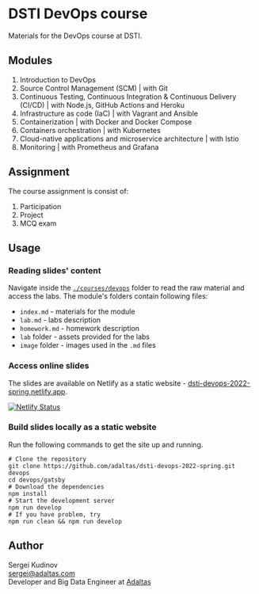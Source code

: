 
# DSTI DevOps course

Materials for the DevOps course at DSTI.

## Modules

1. Introduction to DevOps
2. Source Control Management (SCM) | with Git
3. Continuous Testing, Continuous Integration & Continuous Delivery (CI/CD) | with Node.js, GitHub Actions and Heroku
4. Infrastructure as code (IaC) | with Vagrant and Ansible
5. Containerization | with Docker and Docker Compose
6. Containers orchestration | with Kubernetes
7. Cloud-native applications and microservice architecture | with Istio
8. Monitoring | with Prometheus and Grafana

## Assignment

The course assignment is consist of:

1. Participation
2. Project
3. MCQ exam

## Usage

### Reading slides' content

Navigate inside the [`./courses/devops`](courses/devops) folder to read the raw material and access the labs. The module's folders contain following files:

- `index.md` - materials for the module
- `lab.md` - labs description
- `homework.md` - homework description
- `lab` folder - assets provided for the labs
- `image` folder - images used in the `.md` files

### Access online slides

The slides are available on Netlify as a static website - [dsti-devops-2022-spring.netlify.app](https://dsti-devops-2022-spring.netlify.app/).

[![Netlify Status](https://api.netlify.com/api/v1/badges/3ed3a500-9119-482f-893d-7e310882de9d/deploy-status)](https://app.netlify.com/sites/dsti-devops-2022-spring/deploys)

### Build slides locally as a static website

Run the following commands to get the site up and running.

```
# Clone the repository
git clone https://github.com/adaltas/dsti-devops-2022-spring.git devops
cd devops/gatsby
# Download the dependencies
npm install
# Start the development server
npm run develop
# If you have problem, try
npm run clean && npm run develop
```

## Author

Sergei Kudinov   
sergei@adaltas.com     
Developer and Big Data Engineer at [Adaltas](https://www.adaltas.com/)
